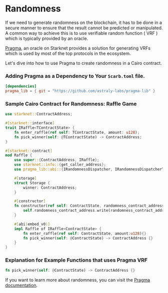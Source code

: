 # Randomness


If we need to generate randomness on the blockchain, it has to be done in a secure manner to ensure that the result cannot be predicted or manipulated.  A common way to achieve this is to use verifiable random function ( VRF ) which is typically provided by an oracle.

[Pragma](https://docs.pragma.build/Resources/Cairo%201/randomness/randomness), an oracle on Starknet provides a solution for generating VRFs which is used by most of the top protocols in the ecosystem.

Let's dive into how to use Pragma to create randomness in a Cairo contract.

### Adding Pragma as a Dependency to Your `Scarb.toml` file.

```toml
[dependencies]
pragma_lib = { git = "https://github.com/astraly-labs/pragma-lib" }
```

### Sample Cairo Contract for Randomness: Raffle Game

```rs
use starknet::ContractAddress;

#[starknet::interface]
trait IRaffle<TContractState> {
	fn enter_raffle(ref self: TContractState, amount: u128);
	fn pick_winner(self: @TContractState) -> ContractAddress;
}

#[starknet::contract]
mod Raffle {
	use super::{ContractAddress, IRaffle};
	use starknet::info::{get_caller_address};
	use pragma_lib::abi::{IRandomnessDispatcher, IRandomnessDispatcherTrait};

	#[storage]
	struct Storage {
		winner: ContractAddress;
	}

	#[constructor]
    fn constructor(ref self: ContractState, randomness_contract_address: ContractAddress) {
        self.randomness_contract_address.write(randomness_contract_address);
    }

	#[abi(embed_v0)]
	impl Raffle of IRaffle<ContractState> {
		fn enter_raffle(ref self: ContractState, amount:u128){}
		fn pick_winner(self: @ContractState) -> ContractAddress {}
	}
}
```

### Explanation for Example Functions that uses Pragma VRF

```rs
fn pick_winner(self: @ContractState) -> ContractAddress {}
```

If you want to learn more about randomness, you can visit the [Pragma documentation](https://docs.pragma.build/Resources/Cairo%201/randomness/randomness).

